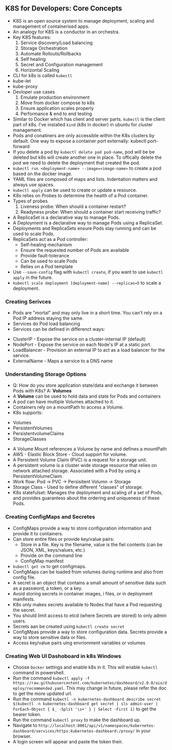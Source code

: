 ## K8S for Developers: Core Concepts

* K8S is an open source system to manage deployment, scaling and management of containerised apps.
* An analogy for K8S is a conductor in an orchestra.
* Key K8S features:
    1. Service discovery/Load balancing
    2. Storage Orchestration
    3. Automate Rollouts/Rollbacks
    4. Self healing
    5. Secret and Configuration management
    6. Horizontal Scaling
* CLI for k8s is called `kubectl`
* kube-let
* kube-proxy
* Devloper use cases
    1. Emulate production environment
    2. Move from docker compose to k8s
    3. Ensure application scales properly
    5. Performance & end to end testing
* Similar to Docker which has client and server parts. `kubectl` is the client part of k8s. I've installed `kind` (k8s in docker) in ubuntu for cluster management.
* Pods and conatiners are only accessible within the K8s clusters by default. One way to expose a container port externally: kubectl port-forward
* If you delete a pod by `kubectl delete pod pod-name`, pod will be be deleted but k8s will create another one in place. To offically delete the pod we need to delete the deployment that created the pod.
* `kubectl run <deployment-name> --image=<image-name>` to create a pod based on the docker image.
* YAML files are composed of maps and lists. Indentation matters and always use spaces.
* `kubectl apply` can be used to create or update a resource.
* K8s relies on Probes to determine the health of a Pod container.
* Types of probes
    1. Liveness probe: When should a container restart?
    2. Readyness probe: When should a  container start receiving traffic?
* A ReplicaSet is a declarative way to manage Pods.
* A Deployment is a declarative way to manage Pods using a ReplicaSet.
* Deployments and ReplicaSets ensure Pods stay running and can be used to scale Pods.
* ReplicaSets act as a Pod controller:
    - Self-healing mechanism
    - Ensure the requested number of Pods are available
    - Provide fault-tolerance
    - Can be used to scale Pods
    - Relies on a Pod template 
* Use `--save-config` flag with `kubectl create`, if you want to use `kubectl apply` in the future.
* `kubectl scale deployment [deployment-name] --replicas=5` to scale a deployment.

### Creating Serivces

* Pods are "mortal" and may only live in a short time. You can't rely on a Pod IP address staying the same.
* Services do Pod load balancing 
* Services can be defined in differenct ways: 
 - ClusterIP - Expose the service on a cluster-internal IP (default)
 - NodePort - Expose the service on each Node's IP at a static port.
 - LoadBalancer - Provision an external IP to act as a load balancer for the service.
 - ExternalName - Maps a service to a DNS name

### Understanding Storage Options

* Q: How do you store application state/data and exchange it between Pods with K8s? A: **Volumes**
* A **Volume** can be used to hold data and state for Pods and containers
* A pod can have multiple Volumes attached to it.
* Containers rely on a mountPath to access a Volume.
* K8s supports:
 - Volumes
 - PersistentVolumes
 - PersistentvolumeClaims
 - StorageClasses
* A Volume Mount references a Volume by name and defines a mountPath
* AWS - Elastic Block Store - Cloud support for volume.
* A Persistent Volume Claim (PVC) is a request for a storage unit.
* A persistent volume is a cluster wide storage resource that relies on network attached storage. Associated with a Pod by using a PersistentVolumeClaim.
* Work flow: Pod -> PVC -> Persisitent Volumn -> Storage
* Storage Class - Used to define different "classes" of storage.
* K8s statefulset: Manages the deployment and scaling of a set of Pods, and provides guarantess about the ordering and uniqueness of these Pods.

### Creating ConfigMaps and Secretes

* ConfigMaps provide a way to store configuration information and provide it to containers.
* Can store entire files or provide key/value pairs:
    - Store in a file. Key is the filename, value is the fiel contents (can be JSON, XML, keys/values, etc.)
    - Provide on the command line
    - ConfigMap manifest
* `kubectl get cm` to get configmaps.
* ConfigMaps can be loaded from volumes during runtime and also from config file.
* A secret is an object that contains a small amount of sensitive data such as a password, a token, or a key.
* Avoid storing secrets in container images, i files, or in deployment manifests.
* K8s only makes secrets available to Nodes that have a Pod requesting the secret.
* You should limit access to etcd (where Secrets are stored) to only admin users.
* Secrets aan be created using `kubectl create secret`
* ConfigMpas provide a way to store configuration data. Secrets provide a way to store sensitive data or files.
* Access key/value pairs uing envrionment variables or volumes



### Creating Web UI Dashoboard in k8s Windows

* Choose `Docker` settings and enable k8s in it. This will enable `kubectl` command in powershell.
* Run the command `kubectl apply -f https://raw.githubusercontent.com/kubernetes/dashboard/v2.0.0/aio/deploy/recommended.yaml`. This may change in future, please refer the doc to get the more updated url.
* Run the command `kubectl -n kubernetes-dashboard describe secret $(kubectl -n kubernetes-dashboard get secret | sls admin-user | ForEach-Object { $_ -Split '\s+' } | Select -First 1)` to get the bearer token.
* Run the command `kubectl proxy` to make the dashboard up.
* Navigate to `http://localhost:8001/api/v1/namespaces/kubernetes-dashboard/services/https:kubernetes-dashboard:/proxy/` in your browser.
* A login screen will appear and paste the token their.
